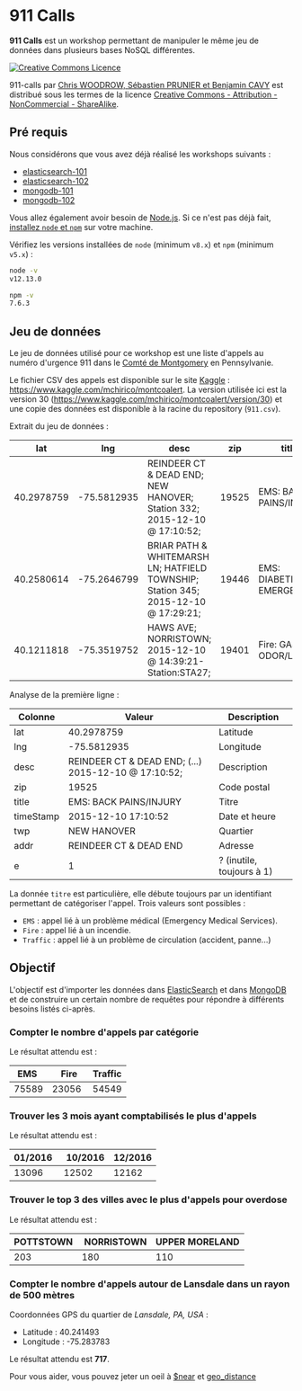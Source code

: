 # 911 Calls

**911 Calls** est un workshop permettant de manipuler le même jeu de données dans plusieurs bases NoSQL différentes.

<a rel="license" href="http://creativecommons.org/licenses/by-nc-sa/4.0/"><img alt="Creative Commons Licence" style="border-width:0" src="https://i.creativecommons.org/l/by-nc-sa/4.0/88x31.png" /></a>

<span xmlns:dct="http://purl.org/dc/terms/" property="dct:title">911-calls</span> par <a xmlns:cc="http://creativecommons.org/ns#" href="https://github.com/nosql-bootcamp/911-calls" property="cc:attributionName" rel="cc:attributionURL">Chris WOODROW, Sébastien PRUNIER et Benjamin CAVY</a> est distribué sous les termes de la licence <a rel="license" href="http://creativecommons.org/licenses/by-nc-sa/4.0/">Creative Commons - Attribution - NonCommercial - ShareAlike</a>.

## Pré requis

Nous considérons que vous avez déjà réalisé les workshops suivants :

* [elasticsearch-101](https://github.com/nosql-bootcamp/elasticsearch-101)
* [elasticsearch-102](https://github.com/nosql-bootcamp/elasticsearch-102)
* [mongodb-101](https://github.com/nosql-bootcamp/mongodb-101)
* [mongodb-102](https://github.com/nosql-bootcamp/mongodb-102)

Vous allez également avoir besoin de [Node.js](https://nodejs.org). Si ce n'est pas déjà fait, [installez `node` et `npm`](https://nodejs.org/en/download/) sur votre machine.

Vérifiez les versions installées de `node` (minimum `v8.x`) et `npm` (minimum `v5.x`) :

```bash
node -v
v12.13.0
```

```bash
npm -v
7.6.3
```

## Jeu de données

Le jeu de données utilisé pour ce workshop est une liste d'appels au numéro d'urgence 911 dans le [Comté de Montgomery](https://www.google.fr/maps/place/Comt%C3%A9+de+Montgomery,+Pennsylvanie,+%C3%89tats-Unis/data=!4m2!3m1!1s0x89c69c3956b226eb:0x4b0baa22f9505dbd?sa=X&ved=0ahUKEwiMt6HWp8fRAhUG0xoKHfyWCvsQ8gEIdDAO) en Pennsylvanie.

Le fichier CSV des appels est disponible sur le site [Kaggle](https://www.kaggle.com/datasets) : https://www.kaggle.com/mchirico/montcoalert. La version utilisée ici est la version 30 (https://www.kaggle.com/mchirico/montcoalert/version/30) et une copie des données est disponible à la racine du repository (`911.csv`).

Extrait du jeu de données :

| lat | lng | desc | zip | title | timeStamp | twp | addr | e   |
| --- | --- | ---- | --- | ----- | --------- | --- | ---- | --- |
| 40.2978759 | -75.5812935 | REINDEER CT & DEAD END;  NEW HANOVER; Station 332; 2015-12-10 @ 17:10:52; | 19525 | EMS: BACK PAINS/INJURY | 2015-12-10 17:10:52 | NEW HANOVER | REINDEER CT & DEAD END | 1 |
| 40.2580614 | -75.2646799 | BRIAR PATH & WHITEMARSH LN;  HATFIELD TOWNSHIP; Station 345; 2015-12-10 @ 17:29:21; | 19446 | EMS: DIABETIC EMERGENCY | 2015-12-10 17:29:21 | HATFIELD TOWNSHIP | BRIAR PATH & WHITEMARSH LN | 1 |
| 40.1211818 | -75.3519752 | HAWS AVE; NORRISTOWN; 2015-12-10 @ 14:39:21-Station:STA27; | 19401 | Fire: GAS-ODOR/LEAK | 2015-12-10 14:39:21 | NORRISTOWN | HAWS AVE | 1 |

Analyse de la première ligne :

| Colonne   | Valeur                                               | Description               |
| --------- | ---------------------------------------------------- | ------------------------- |
| lat       | 40.2978759                                           | Latitude                  |
| lng       | -75.5812935                                          | Longitude                 |
| desc      | REINDEER CT & DEAD END; (...) 2015-12-10 @ 17:10:52; | Description               |
| zip       | 19525                                                | Code postal               |
| title     | EMS: BACK PAINS/INJURY                               | Titre                     |
| timeStamp | 2015-12-10 17:10:52                                  | Date et heure             |
| twp       | NEW HANOVER                                          | Quartier                  |
| addr      | REINDEER CT & DEAD END                               | Adresse                   |
| e         | 1                                                    | ? (inutile, toujours à 1) |

La donnée `titre` est particulière, elle débute toujours par un identifiant permettant de catégoriser l'appel. Trois valeurs sont possibles :

* `EMS` : appel lié à un problème médical (Emergency Medical Services).
* `Fire` : appel lié à un incendie.
* `Traffic` : appel lié à un problème de circulation (accident, panne...)


## Objectif

L'objectif est d'importer les données dans [ElasticSearch](./elasticsearch) et dans [MongoDB](./mongodb) et de construire un certain nombre de requêtes pour répondre à différents besoins listés ci-après.

### Compter le nombre d'appels par catégorie

Le résultat attendu est :

| EMS   | Fire  | Traffic |
| ----- | ----- | ------- |
| 75589 | 23056 | 54549   |

### Trouver les 3 mois ayant comptabilisés le plus d'appels

Le résultat attendu est :

| 01/2016 | 10/2016 | 12/2016 |
| ------- | ------- | ------- |
| 13096   | 12502   | 12162   |
### Trouver le top 3 des villes avec le plus d'appels pour overdose

Le résultat attendu est :

| POTTSTOWN | NORRISTOWN | UPPER MORELAND |
| --------- | ---------- | -------------- |
| 203       | 180        | 110            |

### Compter le nombre d'appels autour de Lansdale dans un rayon de 500 mètres

Coordonnées GPS du quartier de *Lansdale, PA, USA* :

* Latitude : 40.241493
* Longitude : -75.283783

Le résultat attendu est **717**.


Pour vous aider, vous pouvez jeter un oeil à [$near](https://docs.mongodb.com/manual/reference/operator/query/near/index.html) et [geo_distance](https://www.elastic.co/guide/en/elasticsearch/reference/current/query-dsl-geo-distance-query.html)
